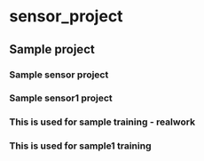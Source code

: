 # sensor_project
## Sample project
### Sample sensor project
### Sample sensor1 project
### This is used for sample training - realwork
### This is used for sample1 training
